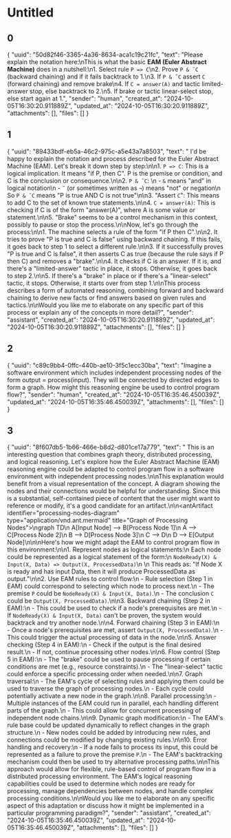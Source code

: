 # Untitled

## 0

{
  "uuid": "50d82f46-3365-4a36-8634-aca1c19c21fc",
  "text": "Please explain the notation here:\nThis is what the basic **EAM (Euler Abstract Machine)** does in a nutshell:\n1. Select rule `P => C`\n2. Prove `P & ˜C` (backward chaining) and if it fails backtrack to 1.\n3. If `P & ˜C` assert `C` (forward chaining) and remove brake\n4. If `C = answer(A)` and tactic limited-answer stop, else backtrack to 2.\n5. If brake or tactic linear-select stop, else start again at 1.",
  "sender": "human",
  "created_at": "2024-10-05T16:30:20.911889Z",
  "updated_at": "2024-10-05T16:30:20.911889Z",
  "attachments": [],
  "files": []
}

## 1

{
  "uuid": "89433bdf-eb5a-46c2-975c-a5e43a7a8503",
  "text": " I'd be happy to explain the notation and process described for the Euler Abstract Machine (EAM). Let's break it down step by step:\n\n1. `P => C`: This is a logical implication. It means \"if P, then C\". P is the premise or condition, and C is the conclusion or consequence.\n\n2. `P & ˜C`: \n   - `&` means \"and\" in logical notation\n   - `˜` (or sometimes written as `¬`) means \"not\" or negation\n   So `P & ˜C` means \"P is true AND C is not true\"\n\n3. \"Assert `C`\": This means to add C to the set of known true statements.\n\n4. `C = answer(A)`: This is checking if C is of the form \"answer(A)\", where A is some value or statement.\n\n5. \"Brake\" seems to be a control mechanism in this context, possibly to pause or stop the process.\n\nNow, let's go through the process:\n\n1. The machine selects a rule of the form \"if P then C\".\n\n2. It tries to prove \"P is true and C is false\" using backward chaining. If this fails, it goes back to step 1 to select a different rule.\n\n3. If it successfully proves \"P is true and C is false\", it then asserts C as true (because the rule says if P then C) and removes a \"brake\".\n\n4. It checks if C is an answer. If it is, and there's a \"limited-answer\" tactic in place, it stops. Otherwise, it goes back to step 2.\n\n5. If there's a \"brake\" in place or if there's a \"linear-select\" tactic, it stops. Otherwise, it starts over from step 1.\n\nThis process describes a form of automated reasoning, combining forward and backward chaining to derive new facts or find answers based on given rules and tactics.\n\nWould you like me to elaborate on any specific part of this process or explain any of the concepts in more detail?",
  "sender": "assistant",
  "created_at": "2024-10-05T16:30:20.911889Z",
  "updated_at": "2024-10-05T16:30:20.911889Z",
  "attachments": [],
  "files": []
}

## 2

{
  "uuid": "c89c9bb4-0ffc-440b-ae10-3f5c1ecc30ba",
  "text": "Imagine a software environment which includes independent processing nodes of the form output = process(input). They will be connected by directed edges to form a graph. How might this reasoning engine be used to control program flow?",
  "sender": "human",
  "created_at": "2024-10-05T16:35:46.450039Z",
  "updated_at": "2024-10-05T16:35:46.450039Z",
  "attachments": [],
  "files": []
}

## 3

{
  "uuid": "8f607db5-1b66-466e-b8d2-d801ce17a779",
  "text": " This is an interesting question that combines graph theory, distributed processing, and logical reasoning. Let's explore how the Euler Abstract Machine (EAM) reasoning engine could be adapted to control program flow in a software environment with independent processing nodes.\n\n<antThinking>This explanation would benefit from a visual representation of the concept. A diagram showing the nodes and their connections would be helpful for understanding. Since this is a substantial, self-contained piece of content that the user might want to reference or modify, it's a good candidate for an artifact.</antThinking>\n\n<antArtifact identifier=\"processing-nodes-diagram\" type=\"application/vnd.ant.mermaid\" title=\"Graph of Processing Nodes\">\ngraph TD\n    A[Input Node] --> B[Process Node 1]\n    A --> C[Process Node 2]\n    B --> D[Process Node 3]\n    C --> D\n    D --> E[Output Node]\n</antArtifact>\n\nHere's how we might adapt the EAM to control program flow in this environment:\n\n1. Represent nodes as logical statements:\n   Each node could be represented as a logical statement of the form:\n   `NodeReady(X) & Input(X, Data) => Output(X, ProcessedData)`\n   \n   This reads as: \"If Node X is ready and has input Data, then it will produce ProcessedData as output.\"\n\n2. Use EAM rules to control flow:\n   - Rule selection (Step 1 in EAM) could correspond to selecting which node to process next.\n   - The premise `P` could be `NodeReady(X) & Input(X, Data)`.\n   - The conclusion `C` could be `Output(X, ProcessedData)`.\n\n3. Backward chaining (Step 2 in EAM):\n   - This could be used to check if a node's prerequisites are met.\n   - If `NodeReady(X) & Input(X, Data)` can't be proven, the system would backtrack and try another node.\n\n4. Forward chaining (Step 3 in EAM):\n   - Once a node's prerequisites are met, assert `Output(X, ProcessedData)`.\n   - This could trigger the actual processing of data in the node.\n\n5. Answer checking (Step 4 in EAM):\n   - Check if the output is the final desired result.\n   - If not, continue processing other nodes.\n\n6. Flow control (Step 5 in EAM):\n   - The \"brake\" could be used to pause processing if certain conditions are met (e.g., resource constraints).\n   - The \"linear-select\" tactic could enforce a specific processing order when needed.\n\n7. Graph traversal:\n   - The EAM's cycle of selecting rules and applying them could be used to traverse the graph of processing nodes.\n   - Each cycle could potentially activate a new node in the graph.\n\n8. Parallel processing:\n   - Multiple instances of the EAM could run in parallel, each handling different parts of the graph.\n   - This could allow for concurrent processing of independent node chains.\n\n9. Dynamic graph modification:\n   - The EAM's rule base could be updated dynamically to reflect changes in the graph structure.\n   - New nodes could be added by introducing new rules, and connections could be modified by changing existing rules.\n\n10. Error handling and recovery:\n    - If a node fails to process its input, this could be represented as a failure to prove the premise `P`.\n    - The EAM's backtracking mechanism could then be used to try alternative processing paths.\n\nThis approach would allow for flexible, rule-based control of program flow in a distributed processing environment. The EAM's logical reasoning capabilities could be used to determine which nodes are ready for processing, manage dependencies between nodes, and handle complex processing conditions.\n\nWould you like me to elaborate on any specific aspect of this adaptation or discuss how it might be implemented in a particular programming paradigm?",
  "sender": "assistant",
  "created_at": "2024-10-05T16:35:46.450039Z",
  "updated_at": "2024-10-05T16:35:46.450039Z",
  "attachments": [],
  "files": []
}
